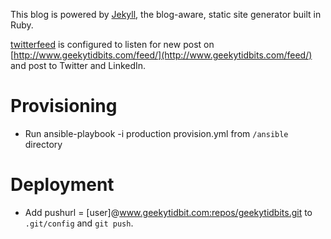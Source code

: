 
This blog is powered by [Jekyll](http://jekyllrb.com/), the blog-aware, static site generator built in Ruby.

[twitterfeed](http://twitterfeed.com/dashboard) is configured to listen for new post on [http://www.geekytidbits.com/feed/](http://www.geekytidbits.com/feed/) and post to Twitter and LinkedIn.

# Provisioning

- Run ansible-playbook -i production provision.yml from `/ansible` directory

# Deployment 

- Add pushurl = [user]@www.geekytidbit.com:repos/geekytidbits.git to `.git/config` and `git push`.
